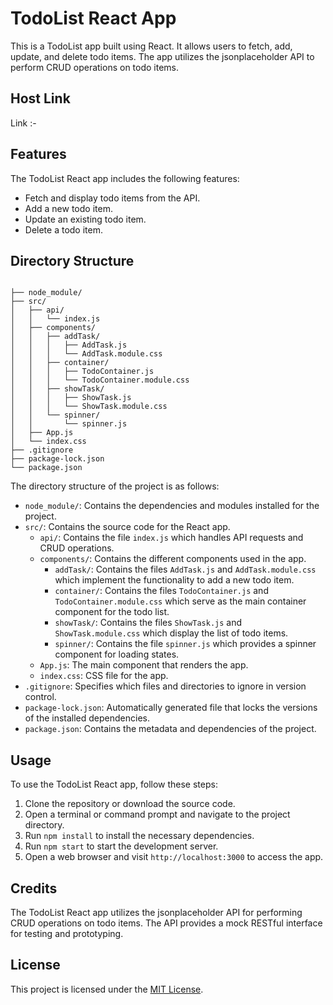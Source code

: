 # TodoList React App

This is a TodoList app built using React. It allows users to fetch, add, update, and delete todo items. The app utilizes the jsonplaceholder API to perform CRUD operations on todo items.

## Host Link
Link :- 
## Features

The TodoList React app includes the following features:

- Fetch and display todo items from the API.
- Add a new todo item.
- Update an existing todo item.
- Delete a todo item.

## Directory Structure

```

├── node_module/
├── src/
│   ├── api/
│   │   └── index.js
│   ├── components/
│   │   ├── addTask/
│   │   │   ├── AddTask.js
│   │   │   └── AddTask.module.css
│   │   ├── container/
│   │   │   ├── TodoContainer.js
│   │   │   └── TodoContainer.module.css
│   │   ├── showTask/
│   │   │   ├── ShowTask.js
│   │   │   └── ShowTask.module.css
│   │   └── spinner/
│   │       └── spinner.js
│   ├── App.js
│   └── index.css
├── .gitignore
├── package-lock.json
└── package.json

```

The directory structure of the project is as follows:

- `node_module/`: Contains the dependencies and modules installed for the project.
- `src/`: Contains the source code for the React app.
  - `api/`: Contains the file `index.js` which handles API requests and CRUD operations.
  - `components/`: Contains the different components used in the app.
    - `addTask/`: Contains the files `AddTask.js` and `AddTask.module.css` which implement the functionality to add a new todo item.
    - `container/`: Contains the files `TodoContainer.js` and `TodoContainer.module.css` which serve as the main container component for the todo list.
    - `showTask/`: Contains the files `ShowTask.js` and `ShowTask.module.css` which display the list of todo items.
    - `spinner/`: Contains the file `spinner.js` which provides a spinner component for loading states.
  - `App.js`: The main component that renders the app.
  - `index.css`: CSS file for the app.
- `.gitignore`: Specifies which files and directories to ignore in version control.
- `package-lock.json`: Automatically generated file that locks the versions of the installed dependencies.
- `package.json`: Contains the metadata and dependencies of the project.

## Usage

To use the TodoList React app, follow these steps:

1. Clone the repository or download the source code.
2. Open a terminal or command prompt and navigate to the project directory.
3. Run `npm install` to install the necessary dependencies.
4. Run `npm start` to start the development server.
5. Open a web browser and visit `http://localhost:3000` to access the app.

## Credits

The TodoList React app utilizes the jsonplaceholder API for performing CRUD operations on todo items. The API provides a mock RESTful interface for testing and prototyping.

## License

This project is licensed under the [MIT License](LICENSE).
